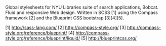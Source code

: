 Global stylesheets for NYU Libraries suite of search applications, Bobcat. Fluid and responsive Web design. Written in SCSS [1] using the Compass framework [2] and the Blueprint CSS bootstrap [3][4][5].

[1] http://sass-lang.com/
[2] http://compass-style.org/
[3] http://compass-style.org/reference/blueprint/
[4] http://compass-style.org/reference/blueprint/liquid/
[5] http://blueprintcss.org/